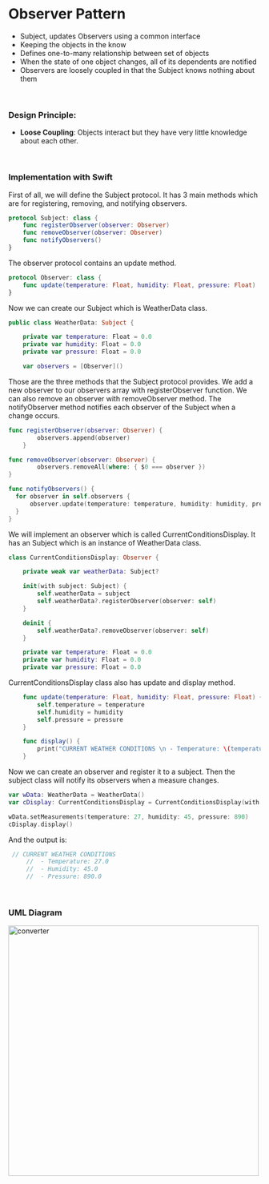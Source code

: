 # Observer Pattern

- Subject, updates Observers using a common interface
- Keeping the objects in the know
- Defines one-to-many relationship between set of objects
- When the state of one object changes, all of its dependents are notified
- Observers are loosely coupled in that the Subject knows nothing about them


<br>

### Design Principle:

- **Loose Coupling**: Objects interact but they have very little knowledge about each other.


<br>

### Implementation with Swift

First of all, we will define the Subject protocol. It has 3 main methods which are for registering, removing, and notifying observers.

```swift
protocol Subject: class {
    func registerObserver(observer: Observer)
    func removeObserver(observer: Observer)
    func notifyObservers()
}
```



The observer protocol contains an update method.

```swift
protocol Observer: class {
    func update(temperature: Float, humidity: Float, pressure: Float)
}
```



Now we can create our Subject which is WeatherData class.
```swift
public class WeatherData: Subject {

    private var temperature: Float = 0.0
    private var humidity: Float = 0.0
    private var pressure: Float = 0.0

    var observers = [Observer]()

```



Those are the three methods that the Subject protocol provides. We add a new observer to our observers array with registerObserver function. We can also remove an observer with removeObserver method. The notifyObserver method notifies each observer of the Subject when a change occurs.

```swift
func registerObserver(observer: Observer) {
        observers.append(observer)
    }

func removeObserver(observer: Observer) {
        observers.removeAll(where: { $0 === observer })
}

func notifyObservers() {
  for observer in self.observers {
      observer.update(temperature: temperature, humidity: humidity, pressure: pressure)
  }
}
```


We will implement an observer which is called CurrentConditionsDisplay. It has an Subject which is an instance of WeatherData class.

```swift
class CurrentConditionsDisplay: Observer {

    private weak var weatherData: Subject?

    init(with subject: Subject) {
        self.weatherData = subject
        self.weatherData?.registerObserver(observer: self)
    }

    deinit {
        self.weatherData?.removeObserver(observer: self)
    }

    private var temperature: Float = 0.0
    private var humidity: Float = 0.0
    private var pressure: Float = 0.0
```

CurrentConditionsDisplay class also has update and display method. 

```swift
    func update(temperature: Float, humidity: Float, pressure: Float) {
        self.temperature = temperature
        self.humidity = humidity
        self.pressure = pressure
    }

    func display() {
        print("CURRENT WEATHER CONDITIONS \n - Temperature: \(temperature) \n - Humidity: \(humidity) \n - Pressure: \(pressure)", terminator: "")
    }
```


Now we can create an observer and register it to a subject. Then the subject class will notify its observers when a measure changes.

```swift
var wData: WeatherData = WeatherData()
var cDisplay: CurrentConditionsDisplay = CurrentConditionsDisplay(with: wData)

wData.setMeasurements(temperature: 27, humidity: 45, pressure: 890)
cDisplay.display()   
```

And the output is:

```swift
 // CURRENT WEATHER CONDITIONS
     //  - Temperature: 27.0
     //  - Humidity: 45.0
     //  - Pressure: 890.0
```


<br>

### UML Diagram

<img src="https://tva1.sinaimg.cn/large/008i3skNgy1gyuzfgmjylj31090u0dii.jpg" alt="converter"  width="500" />

